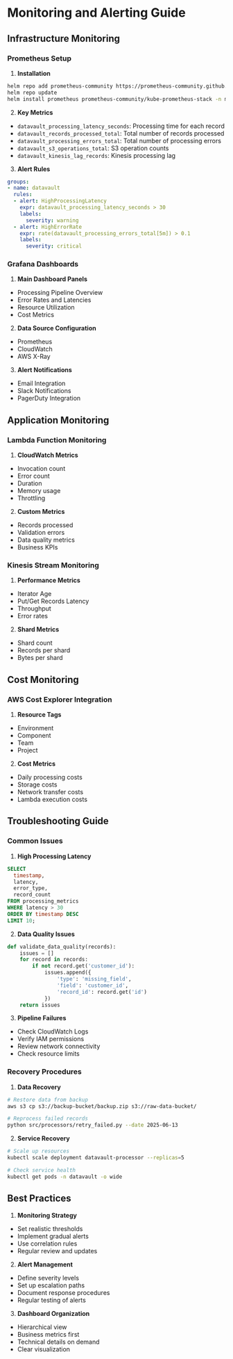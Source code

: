 # Monitoring and Alerting Guide

## Infrastructure Monitoring

### Prometheus Setup

1. **Installation**
```bash
helm repo add prometheus-community https://prometheus-community.github.io/helm-charts
helm repo update
helm install prometheus prometheus-community/kube-prometheus-stack -n monitoring
```

2. **Key Metrics**
- `datavault_processing_latency_seconds`: Processing time for each record
- `datavault_records_processed_total`: Total number of records processed
- `datavault_processing_errors_total`: Total number of processing errors
- `datavault_s3_operations_total`: S3 operation counts
- `datavault_kinesis_lag_records`: Kinesis processing lag

3. **Alert Rules**
```yaml
groups:
- name: datavault
  rules:
  - alert: HighProcessingLatency
    expr: datavault_processing_latency_seconds > 30
    labels:
      severity: warning
  - alert: HighErrorRate
    expr: rate(datavault_processing_errors_total[5m]) > 0.1
    labels:
      severity: critical
```

### Grafana Dashboards

1. **Main Dashboard Panels**
- Processing Pipeline Overview
- Error Rates and Latencies
- Resource Utilization
- Cost Metrics

2. **Data Source Configuration**
- Prometheus
- CloudWatch
- AWS X-Ray

3. **Alert Notifications**
- Email Integration
- Slack Notifications
- PagerDuty Integration

## Application Monitoring

### Lambda Function Monitoring
1. **CloudWatch Metrics**
- Invocation count
- Error count
- Duration
- Memory usage
- Throttling

2. **Custom Metrics**
- Records processed
- Validation errors
- Data quality metrics
- Business KPIs

### Kinesis Stream Monitoring
1. **Performance Metrics**
- Iterator Age
- Put/Get Records Latency
- Throughput
- Error rates

2. **Shard Metrics**
- Shard count
- Records per shard
- Bytes per shard

## Cost Monitoring

### AWS Cost Explorer Integration
1. **Resource Tags**
- Environment
- Component
- Team
- Project

2. **Cost Metrics**
- Daily processing costs
- Storage costs
- Network transfer costs
- Lambda execution costs

## Troubleshooting Guide

### Common Issues

1. **High Processing Latency**
```sql
SELECT
  timestamp,
  latency,
  error_type,
  record_count
FROM processing_metrics
WHERE latency > 30
ORDER BY timestamp DESC
LIMIT 10;
```

2. **Data Quality Issues**
```python
def validate_data_quality(records):
    issues = []
    for record in records:
        if not record.get('customer_id'):
            issues.append({
                'type': 'missing_field',
                'field': 'customer_id',
                'record_id': record.get('id')
            })
    return issues
```

3. **Pipeline Failures**
- Check CloudWatch Logs
- Verify IAM permissions
- Review network connectivity
- Check resource limits

### Recovery Procedures

1. **Data Recovery**
```bash
# Restore data from backup
aws s3 cp s3://backup-bucket/backup.zip s3://raw-data-bucket/

# Reprocess failed records
python src/processors/retry_failed.py --date 2025-06-13
```

2. **Service Recovery**
```bash
# Scale up resources
kubectl scale deployment datavault-processor --replicas=5

# Check service health
kubectl get pods -n datavault -o wide
```

## Best Practices

1. **Monitoring Strategy**
- Set realistic thresholds
- Implement gradual alerts
- Use correlation rules
- Regular review and updates

2. **Alert Management**
- Define severity levels
- Set up escalation paths
- Document response procedures
- Regular testing of alerts

3. **Dashboard Organization**
- Hierarchical view
- Business metrics first
- Technical details on demand
- Clear visualization
